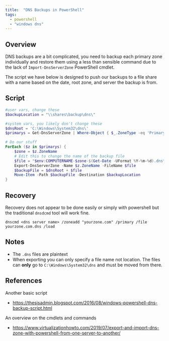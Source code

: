 ```yaml
---
title:  "DNS Backups in PowerShell"
tags: 
  - powershell
  - "windows dns"
---
```

## Overview
DNS backups are a bit complicated, you need to backup each primary zone individually and restore them using a less than sensible command due to the lack of `Import-DnsServerZone` PowerShell cmdlet.

The script we have below is designed to push our backups to a file share with a name based on the date, root zone, and server the backup is from. 

## Script
```powershell
#user vars, change these
$backupLocation = "\\shares\backup\dns\"

#system vars, you likely don't change these
$dnsRoot = 'C:\Windows\System32\dns\'
$primarys = Get-DnsServerZone | Where-Object { $_.ZoneType -eq 'Primary' }

# Do our stuff 
ForEach ($z in $primarys) {
    $zone = $z.ZoneName
    # Edit this to change the name of the backup file
    $file = "$env:COMPUTERNAME-$zone-$(Get-Date -UFormat %Y-%m-%d).dns"
    Export-DnsServerZone -Name $z.ZoneName -FileName $file
    $backupFile = $dnsRoot + $file
    Move-Item -Path $backupFile -Destination $backupLocation
}
```

## Recovery
Recovery does not appear to be done easily or simply with powershell but the traditional `dnsdcmd` tool will work fine.
```dos
dnscmd <dns server name> /zoneadd "yourzone.com" /primary /file yourzone.com.dns /load
```

## Notes
* The `.dns` files are plaintext
* When exporting you can only specify a file name not location. The files can **only** go to `C:\Windows\System32\dns` and must be moved from there.

## References
Another basic script
* https://thesisadmin.blogspot.com/2016/08/windows-powershell-dns-backup-script.html

An overview on the cmdlets and commands
* https://www.virtualizationhowto.com/2019/07/export-and-import-dns-zone-with-powershell-from-one-server-to-another/
